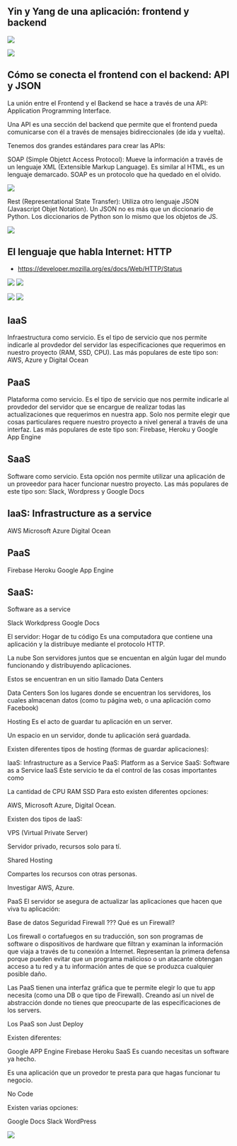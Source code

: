 ## Yin y Yang de una aplicación: frontend y backend

![](https://edteam-media.s3.amazonaws.com/community/original/5c805a11-0c05-471a-b838-aadd16764c94.jpg)

![](https://static.platzi.com/media/user_upload/Backend%20y%20Fronend-d4fbe7b7-403c-4acb-ba58-70164f684e3c.jpg)

## Cómo se conecta el frontend con el backend: API y JSON

La unión entre el Frontend y el Backend se hace a través de una API: Application Programming Interface.

Una API es una sección del backend que permite que el frontend pueda comunicarse con él a través de mensajes bidireccionales (de ida y vuelta).

Tenemos dos grandes estándares para crear las APIs:

SOAP (Simple Objetct Access Protocol): Mueve la información a través de un lenguaje XML (Extensible Markup Language). Es similar al HTML, es un lenguaje demarcado. SOAP es un protocolo que ha quedado en el olvido.

![](https://static.platzi.com/media/user_upload/xml-9789f17e-f0df-4689-a076-b072130d3904.jpg)

Rest (Representational State Transfer): Utiliza otro lenguaje JSON (Javascript Objet Notation). Un JSON no es más que un diccionario de Python. Los diccionarios de Python son lo mismo que los objetos de JS.

![](https://static.platzi.com/media/user_upload/JSON-438f581a-f61e-4d76-a1ab-f3c7a9c44575.jpg)

## El lenguaje que habla Internet: HTTP

* https://developer.mozilla.org/es/docs/Web/HTTP/Status

![](https://plataforma.josedomingo.org/pledin/cursos/flask/curso/u01/img/dia2.png)
![](https://static.platzi.com/media/user_upload/Captura%20de%20pantalla%202021-10-15%20173709-c9329110-e601-4ec1-af80-1fed45b2cbbf.jpg)

![](https://i.imgur.com/8Ql7ST7.jpg)
![](https://static.platzi.com/media/user_upload/Screenshot%20from%202021-10-19%2022-23-06-7f84d301-f46c-4989-b7f4-827da71b349e.jpg)

## IaaS
Infraestructura como servicio. Es el tipo de servicio que nos permite indicarle al provdedor del servidor las especificaciones que requerimos en nuestro proyecto (RAM, SSD, CPU). Las más populares de este tipo son: AWS, Azure y Digital Ocean

## PaaS
Plataforma como servicio. Es el tipo de servicio que nos permite indicarle al provdedor del servidor que se encargue de realizar todas las actualizaciones que requerimos en nuestra app. Solo nos permite elegir que cosas particulares requere nuestro proyecto a nivel general a través de una interfaz. Las más populares de este tipo son: Firebase, Heroku y Google App Engine

## SaaS
Software como servicio. Esta opción nos permite utilizar una aplicación de un proveedor para hacer funcionar nuestro proyecto. Las más populares de este tipo son: Slack, Wordpress y Google Docs

## IaaS: Infrastructure as a service

AWS
Microsoft Azure
Digital Ocean

## PaaS

Firebase
Heroku
Google App Engine

## SaaS:
Software as a service

Slack
Workdpress
Google Docs

El servidor: Hogar de tu código
Es una computadora que contiene una aplicación y la distribuye mediante el protocolo HTTP.

La nube
Son servidores juntos que se encuentan en algún lugar del mundo funcionando y distribuyendo aplicaciones.

Estos se encuentran en un sitio llamado Data Centers

Data Centers
Son los lugares donde se encuentran los servidores, los cuales almacenan datos (como tu página web, o una aplicación como Facebook)

Hosting
Es el acto de guardar tu aplicación en un server.

Un espacio en un servidor, donde tu aplicación será guardada.

Existen diferentes tipos de hosting (formas de guardar aplicaciones):

IaaS: Infrastructure as a Service
PaaS: Platform as a Service
SaaS: Software as a Service
IaaS
Este servicio te da el control de las cosas importantes como

La cantidad de CPU
RAM
SSD
Para esto existen diferentes opciones:

AWS, Microsoft Azure, Digital Ocean.

Existen dos tipos de IaaS:

VPS (Virtual Private Server)

Servidor privado, recursos solo para tí.

Shared Hosting

Compartes los recursos con otras personas.

Investigar AWS, Azure.

PaaS
El servidor se asegura de actualizar las aplicaciones que hacen que viva tu aplicación:

Base de datos
Seguridad
Firewall ???
Qué es un Firewall?

Los firewall o cortafuegos en su traducción, son son programas de software o dispositivos de hardware que filtran y examinan la información que viaja a través de tu conexión a Internet. Representan la primera defensa porque pueden evitar que un programa malicioso o un atacante obtengan acceso a tu red y a tu información antes de que se produzca cualquier posible daño.

Las PaaS tienen una interfaz gráfica que te permite elegir lo que tu app necesita (como una DB o que tipo de Firewall). Creando así un nivel de abstracción donde no tienes que preocuparte de las especificaciones de los servers.

Los PaaS son Just Deploy

Existen diferentes:

Google APP Engine
Firebase
Heroku
SaaS
Es cuando necesitas un software ya hecho.

Es una aplicación que un provedor te presta para que hagas funcionar tu negocio.

No Code

Existen varias opciones:

Google Docs
Slack
WordPress

![](https://static.platzi.com/media/user_upload/server-1-6cb8513b-f495-44a1-84c5-004b1339a95f.jpg)
